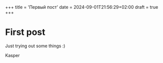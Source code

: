 +++
title = 'Первый пост'
date = 2024-09-01T21:56:29+02:00
draft = true
+++

First post
===

Just trying out some things :)

Kasper